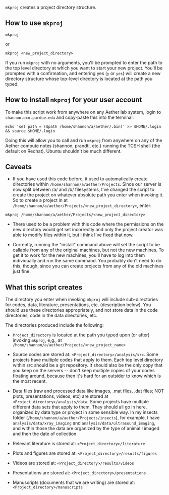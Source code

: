 `mkproj` creates a project directory structure. 

## How to use `mkproj`

`mkproj`

or 

`mkproj <new_project_directory>`


If you run `mkproj` with no arguments, you'll be prompted to enter the path to the top level directory at which you want to start your new project. You'll be prompted with a confirmation, and entering yes (`y` or `yes`) will create a new directory structure whose top-level directory is located at the path you typed.

## How to install `mkproj` for your user account

To make this script work from anywhere on any Aether lab system, login to `shannon.ecn.purdue.edu` and copy-paste this into the terminal:

`echo 'set path = ($path /home/shannon/a/aether/.bin)' >> $HOME/.login && source $HOME/.login`

Doing this will allow you to call and run `mkproj` from anywhere on any of the Aether compute notes (shannon, prandtl, etc.) running the TCSH shell (the default on Redhat). Ubuntu shouldn't be much different.

## Caveats

* If you have used this code before, it used to automatically create directories within `/home/shannon/a/aether/Projects`. Since our server is now split between /a/ and /b/ filesystems, I've changed the script to create the project on whatever absolute path you enter when invoking it. So to create a project in at `/home/shannon/a/aether/Projects/<new_project_directory>`, enter:

`mkproj /home/shannon/a/aether/Projects/<new_project_directory>`

* There used to be a problem with this code where the permissions on the new directory would get set incorrectly and only the project creator was able to modify files within it, but I think I've fixed that now.

* Currently, running the "install" command above will set the script to be callable from any of the original machines, but not the new machines. To get it to work for the new machines, you'll have to log into them individually and run the same command. You probably don't need to do this, though, since you can create projects from any of the old machines just fine.

## What this script creates
The directory you enter when invoking `mkproj` will include sub-directories for codes, data, literature, presentations, etc. (description below). You should use these directories appropriately, and not store data in the code directories, code in the data directories, etc. 

The directories produced include the following:

* `Project_directory` is located at the path you typed upon (or after) invoking `mkproj`, e,g., at `/home/shannon/a/aether/Projects/<new_project_name>`

* Source codes are stored at: `<Project_directory>/analysis/src`.
Some projects have multiple codes that apply to them. Each top level directory within src should be a git repository. It should also be the only copy that you keep on the servers -- don't keep multiple copies of your codes floating around, because then it's hard for an outsider to know which is the most recent.

* Data files (raw and processed data like images, .mat files, .dat files; NOT plots, presentations, videos, etc) are stored at `<Project_directory>/analysis/data`.
Some projects have multiple different data sets that apply to them. They should all go in here, organized by data type or project in some sensible way. In my insects folder (`/home/shannon/a/aether/Projects/insects`), for example, I have `analysis/data/xray_imaging` and `analysis/data/ultrasound_imaging`, and within those the data are organized by the type of animal I imaged and then the date of collection. 

* Relevant literature is stored at: `<Project_directory>/literature`

* Plots and figures are stored at: `<Project_directory>/results/figures`

* Videos are stored at: `<Project_directory>/results/videos`

* Presentations are stored at: `<Project_directory>/presentations`

* Manuscripts (documents that we are writing) are stored at: `<Project_directory>/manuscripts`
